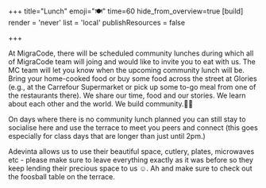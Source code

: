 +++
title="Lunch"
emoji="🍽️"
time=60
hide_from_overview=true
[build]
  render = 'never'
  list = 'local'
  publishResources = false

+++

 At MigraCode, there will be scheduled community lunches during which all of MigraCode team will joing and would like to invite you to eat with us. The MC team will let you know when the upcoming community lunch will be. Bring your home-cooked food or buy some food across the street at Glories (e.g., at the Carrefour Supermarket or pick up some to-go meal from one of the restaurants there). We share our time, food and our stories. We learn about each other and the world. We build community.👭👬

On days where there is no community lunch planned you can still stay to socialise here and use the terrace to meet you peers and connect (this goes especially for class days that are longer than just until 2pm.)

Adevinta allows us to use their beautiful space, cutlery, plates, microwaves etc - please make sure to leave everything exactly as it was before so they keep lending their precious space to us ☺️. Ah and make sure to check out the foosball table on the terrace.

